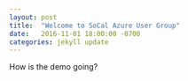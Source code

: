 ```yaml
---
layout: post
title:  "Welcome to SoCal Azure User Group"
date:   2016-11-01 18:00:00 -0700
categories: jekyll update
---
```

How is the demo going?
